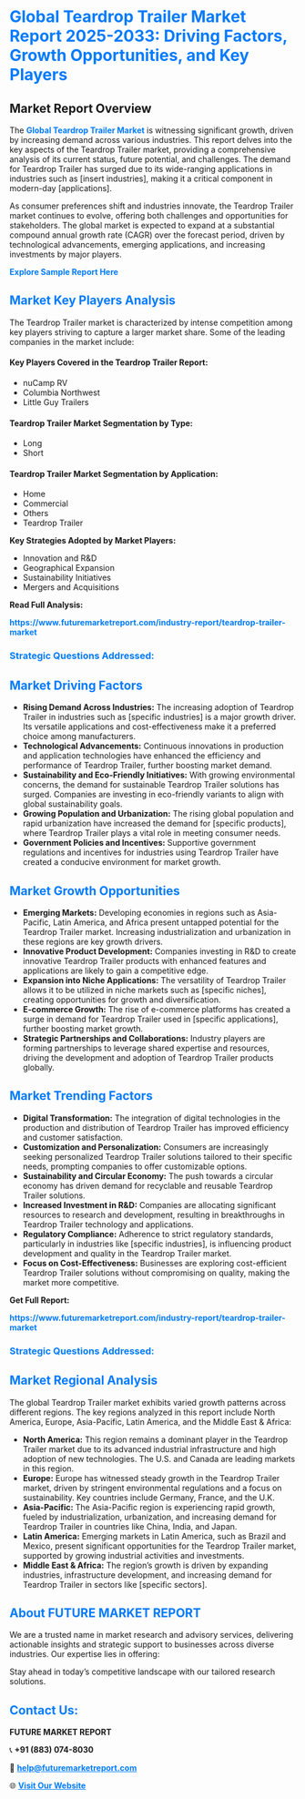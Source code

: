<h1 style="color: #007BFF;">Global Teardrop Trailer Market Report 2025-2033: Driving Factors, Growth Opportunities, and Key Players</h1>

<section id="overview">
<h2>Market Report Overview</h2>
<p>The <a href="https://www.futuremarketreport.com/industry-report/teardrop-trailer-market" style="color: #007BFF; text-decoration: none;"><strong>Global Teardrop Trailer Market</strong></a> is witnessing significant growth, driven by increasing demand across various industries. This report delves into the key aspects of the Teardrop Trailer market, providing a comprehensive analysis of its current status, future potential, and challenges. The demand for Teardrop Trailer has surged due to its wide-ranging applications in industries such as [insert industries], making it a critical component in modern-day [applications].</p>
<p>As consumer preferences shift and industries innovate, the Teardrop Trailer market continues to evolve, offering both challenges and opportunities for stakeholders. The global market is expected to expand at a substantial compound annual growth rate (CAGR) over the forecast period, driven by technological advancements, emerging applications, and increasing investments by major players.</p>
</section>

<section id="overview">
<p><a href="https://www.futuremarketreport.com/request-sample/reportId=126421" style="color: #007BFF; text-decoration: none;"><strong>Explore Sample Report Here</strong></a></p>
</section>

<section id="key-players">
<h2 style="color: #007BFF;">Market Key Players Analysis</h2>
<p>The Teardrop Trailer market is characterized by intense competition among key players striving to capture a larger market share. Some of the leading companies in the market include:</p>
<h4>Key Players Covered in the Teardrop Trailer Report:</h4>
<ul><li>nuCamp RV</li><li>Columbia Northwest</li><li>Little Guy Trailers</li></ul>
<h4>Teardrop Trailer Market Segmentation by Type:</h4>
<ul><li>Long</li><li>Short</li></ul>

<h4>Teardrop Trailer Market Segmentation by Application:</h4>
<ul><li>Home</li><li>Commercial</li><li>Others</li><li>Teardrop Trailer</li></ul>
<p><strong>Key Strategies Adopted by Market Players:</strong></p>
<ul>
<li>Innovation and R&D</li>
<li>Geographical Expansion</li>
<li>Sustainability Initiatives</li>
<li>Mergers and Acquisitions</li>
</ul>
</section>

<section>
<p><strong>Read Full Analysis: </strong></p><a href="https://www.futuremarketreport.com/industry-report/teardrop-trailer-market" style="color: #007BFF; text-decoration: none;"><strong>https://www.futuremarketreport.com/industry-report/teardrop-trailer-market</strong></a>
<h3 style="color: #007BFF;">Strategic Questions Addressed:</h3>
</section>

<section id="driving-factors">
<h2 style="color: #007BFF;">Market Driving Factors</h2>
<ul>
<li><strong>Rising Demand Across Industries:</strong> The increasing adoption of Teardrop Trailer in industries such as [specific industries] is a major growth driver. Its versatile applications and cost-effectiveness make it a preferred choice among manufacturers.</li>
<li><strong>Technological Advancements:</strong> Continuous innovations in production and application technologies have enhanced the efficiency and performance of Teardrop Trailer, further boosting market demand.</li>
<li><strong>Sustainability and Eco-Friendly Initiatives:</strong> With growing environmental concerns, the demand for sustainable Teardrop Trailer solutions has surged. Companies are investing in eco-friendly variants to align with global sustainability goals.</li>
<li><strong>Growing Population and Urbanization:</strong> The rising global population and rapid urbanization have increased the demand for [specific products], where Teardrop Trailer plays a vital role in meeting consumer needs.</li>
<li><strong>Government Policies and Incentives:</strong> Supportive government regulations and incentives for industries using Teardrop Trailer have created a conducive environment for market growth.</li>
</ul>
</section>

<section id="growth-opportunities">
<h2 style="color: #007BFF;">Market Growth Opportunities</h2>
<ul>
<li><strong>Emerging Markets:</strong> Developing economies in regions such as Asia-Pacific, Latin America, and Africa present untapped potential for the Teardrop Trailer market. Increasing industrialization and urbanization in these regions are key growth drivers.</li>
<li><strong>Innovative Product Development:</strong> Companies investing in R&D to create innovative Teardrop Trailer products with enhanced features and applications are likely to gain a competitive edge.</li>
<li><strong>Expansion into Niche Applications:</strong> The versatility of Teardrop Trailer allows it to be utilized in niche markets such as [specific niches], creating opportunities for growth and diversification.</li>
<li><strong>E-commerce Growth:</strong> The rise of e-commerce platforms has created a surge in demand for Teardrop Trailer used in [specific applications], further boosting market growth.</li>
<li><strong>Strategic Partnerships and Collaborations:</strong> Industry players are forming partnerships to leverage shared expertise and resources, driving the development and adoption of Teardrop Trailer products globally.</li>
</ul>
</section>

<section id="trending-factors">
<h2 style="color: #007BFF;">Market Trending Factors</h2>
<ul>
<li><strong>Digital Transformation:</strong> The integration of digital technologies in the production and distribution of Teardrop Trailer has improved efficiency and customer satisfaction.</li>
<li><strong>Customization and Personalization:</strong> Consumers are increasingly seeking personalized Teardrop Trailer solutions tailored to their specific needs, prompting companies to offer customizable options.</li>
<li><strong>Sustainability and Circular Economy:</strong> The push towards a circular economy has driven demand for recyclable and reusable Teardrop Trailer solutions.</li>
<li><strong>Increased Investment in R&D:</strong> Companies are allocating significant resources to research and development, resulting in breakthroughs in Teardrop Trailer technology and applications.</li>
<li><strong>Regulatory Compliance:</strong> Adherence to strict regulatory standards, particularly in industries like [specific industries], is influencing product development and quality in the Teardrop Trailer market.</li>
<li><strong>Focus on Cost-Effectiveness:</strong> Businesses are exploring cost-efficient Teardrop Trailer solutions without compromising on quality, making the market more competitive.</li>
</ul>
</section>

<section>
<p><strong>Get Full Report: </strong></p><a href="https://www.futuremarketreport.com/industry-report/teardrop-trailer-market" style="color: #007BFF; text-decoration: none;"><strong>https://www.futuremarketreport.com/industry-report/teardrop-trailer-market</strong></a>
<h3 style="color: #007BFF;">Strategic Questions Addressed:</h3>
</section>


<section id="regional-analysis">
<h2 style="color: #007BFF;">Market Regional Analysis</h2>
<p>The global Teardrop Trailer market exhibits varied growth patterns across different regions. The key regions analyzed in this report include North America, Europe, Asia-Pacific, Latin America, and the Middle East & Africa:</p>
<ul>
<li><strong>North America:</strong> This region remains a dominant player in the Teardrop Trailer market due to its advanced industrial infrastructure and high adoption of new technologies. The U.S. and Canada are leading markets in this region.</li>
<li><strong>Europe:</strong> Europe has witnessed steady growth in the Teardrop Trailer market, driven by stringent environmental regulations and a focus on sustainability. Key countries include Germany, France, and the U.K.</li>
<li><strong>Asia-Pacific:</strong> The Asia-Pacific region is experiencing rapid growth, fueled by industrialization, urbanization, and increasing demand for Teardrop Trailer in countries like China, India, and Japan.</li>
<li><strong>Latin America:</strong> Emerging markets in Latin America, such as Brazil and Mexico, present significant opportunities for the Teardrop Trailer market, supported by growing industrial activities and investments.</li>
<li><strong>Middle East & Africa:</strong> The region’s growth is driven by expanding industries, infrastructure development, and increasing demand for Teardrop Trailer in sectors like [specific sectors].</li>
</ul>
</section>

<footer>
<h2 style="color: #007BFF;">About FUTURE MARKET REPORT</h2>
<p>We are a trusted name in market research and advisory services, delivering actionable insights and strategic support to businesses across diverse industries. Our expertise lies in offering:</p>

<p>Stay ahead in today’s competitive landscape with our tailored research solutions.</p>

<h2 style="color: #007BFF;">Contact Us:</h2>
<p><strong>FUTURE MARKET REPORT</strong></p>
<p>📞 <strong>+91 (883) 074-8030</strong></p>
<p>📧 <strong><a href="mailto:help@futuremarketreport.com" style="color: #007BFF;">help@futuremarketreport.com</a></strong></p>
<p>🌐 <strong><a href="https://www.futuremarketreport.com/" style="color: #007BFF;">Visit Our Website</a></strong></p>
</footer>